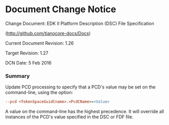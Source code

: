 # Document Change Notice


Change Document: EDK II Platform Description (DSC) File Specification

(http://github.com/tianocore-docs/Docs)

Current Document Revision: 1.26

Target Revision: 1.27

DCN Date: 5 Feb 2016

### Summary

Update PCD processing to specify that a PCD's value may be set on the command-line, using the option:
```ini
--pcd <TokenSpaceGuidCname>.<PcdCName>=<Value>
```
A value on the command-line has the highest precedence. It will override all instances of the PCD's value specified in the DSC or FDF file.
